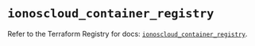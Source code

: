 # `ionoscloud_container_registry`

Refer to the Terraform Registry for docs: [`ionoscloud_container_registry`](https://registry.terraform.io/providers/ionos-cloud/ionoscloud/6.5.3/docs/resources/container_registry).
